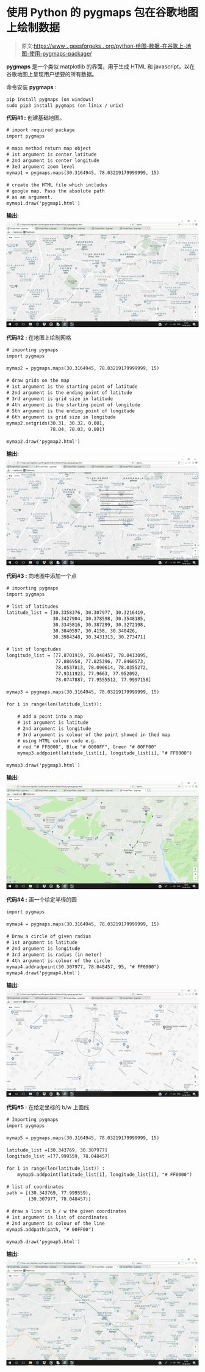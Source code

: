 # 使用 Python 的 pygmaps 包在谷歌地图上绘制数据

> 原文:[https://www . geesforgeks . org/python-绘图-数据-在谷歌上-地图-使用-pygmaps-package/](https://www.geeksforgeeks.org/python-plotting-data-on-google-map-using-pygmaps-package/)

**pygmaps** 是一个类似 matplotlib 的界面，用于生成 HTML 和 javascript，以在谷歌地图上呈现用户想要的所有数据。

命令安装 **pygmaps** :

```
pip install pygmaps (on windows)
sudo pip3 install pygmaps (on linix / unix)

```

**代码#1 :** 创建基础地图。

```
# import required package
import pygmaps

# maps method return map object
# 1st argument is center latitude
# 2nd argument is center longitude
# 3ed argument zoom level
mymap1 = pygmaps.maps(30.3164945, 78.03219179999999, 15)

# create the HTML file which includes
# google map. Pass the absolute path
# as an argument.
mymap1.draw('pygmap1.html')
```

**输出:**
![pygmap1](img/0148a7db821e1a5aa96207c3e1e7163e.png)

**代码#2 :** 在地图上绘制网格

```
# importing pygmaps
import pygmaps

mymap2 = pygmaps.maps(30.3164945, 78.03219179999999, 15)

# draw grids on the map
# 1st argument is the starting point of latitude
# 2nd argument is the ending point of latitude
# 3rd argument is grid size in latitude
# 4th argument is the starting point of longitude
# 5th argument is the ending point of longitude
# 6th argument is grid size in longitude
mymap2.setgrids(30.31, 30.32, 0.001,
                78.04, 78.03, 0.001)

mymap2.draw('pygmap2.html')
```

**输出:**
![pygmap2](img/9fd9bd3b756cb7db28baed7563bf8a1c.png)

**代码#3 :** 向地图中添加一个点

```
# importing pygmaps
import pygmaps

# list of latitudes
latitude_list = [30.3358376, 30.307977, 30.3216419,
                 30.3427904, 30.378598, 30.3548185,
                 30.3345816, 30.387299, 30.3272198,
                 30.3840597, 30.4158, 30.340426,
                 30.3984348, 30.3431313, 30.273471]

# list of longitudes
longitude_list = [77.8701919, 78.048457, 78.0413095,
                  77.886958, 77.825396, 77.8460573,
                  78.0537813, 78.090614, 78.0355272,
                  77.9311923, 77.9663, 77.952092,
                  78.0747887, 77.9555512, 77.9997158]

mymap3 = pygmaps.maps(30.3164945, 78.03219179999999, 15)

for i in range(len(latitude_list)):

    # add a point into a map
    # 1st argument is latitude
    # 2nd argument is longitude
    # 3rd argument is colour of the point showed in thed map
    # using HTML colour code e.g.
    # red "# FF0000", Blue "# 0000FF", Green "# 00FF00"
    mymap3.addpoint(latitude_list[i], longitude_list[i], "# FF0000")

mymap3.draw('pygmap3.html')
```

**输出:**
![pygmap3](img/37e9f575e5e0600d7638ad892d8946d0.png)

**代码#4 :** 画一个给定半径的圆

```
import pygmaps

mymap4 = pygmaps.maps(30.3164945, 78.03219179999999, 15)

# Draw a circle of given radius
# 1st argument is latitude
# 2nd argument is longitude
# 3rd argument is radius (in meter)
# 4th argument is colour of the circle
mymap4.addradpoint(30.307977, 78.048457, 95, "# FF0000")
mymap4.draw('pygmap4.html')
```

**输出:**
![pygmap4](img/215a1083636ed5e98e9af63722fc1f24.png)

**代码#5 :** 在给定坐标的 b/w 上画线

```
# Importing pygmaps
import pygmaps

mymap5 = pygmaps.maps(30.3164945, 78.03219179999999, 15)

latitude_list =[30.343769, 30.307977]
longitude_list =[77.999559, 78.048457]

for i in range(len(latitude_list)) :
    mymap5.addpoint(latitude_list[i], longitude_list[i], "# FF0000")

# list of coordinates         
path = [(30.343769, 77.999559),
        (30.307977, 78.048457)]

# draw a line in b / w the given coordinates
# 1st argument is list of coordinates
# 2nd argument is colour of the line
mymap5.addpath(path, "# 00FF00")

mymap5.draw('pygmap5.html')
```

**输出:**
![pygmap5](img/b6430221afc1be1c79245714f86d3edd.png)